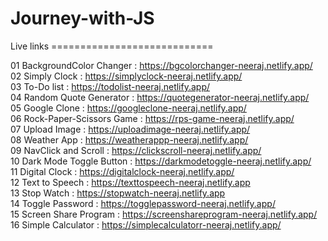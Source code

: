 # Journey-with-JS
Live links ============================

01 BackgroundColor Changer : https://bgcolorchanger-neeraj.netlify.app/         
02 Simply Clock : https://simplyclock-neeraj.netlify.app/                                                                                                                                                              
03 To-Do list : https://todolist-neeraj.netlify.app/                                                                                                                                                                 
04 Random Quote Generator : https://quotegenerator-neeraj.netlify.app/                                                                                                                                             
05 Google Clone :  https://googleclone-neeraj.netlify.app/                                                                                                                                                             
06 Rock-Paper-Scissors Game : https://rps-game-neeraj.netlify.app/                                                                                                                                                     
07 Upload Image : https://uploadimage-neeraj.netlify.app/                                                                                                                                                            
08 Weather App : https://weatherappp-neeraj.netlify.app/                                                                                                                                                              
09 NavClick and Scroll : https://clickscroll-neeraj.netlify.app/                                                                                                                                                       
10 Dark Mode Toggle Button : https://darkmodetoggle-neeraj.netlify.app/                                                                                                                                               
11 Digital Clock : https://digitalclock-neeraj.netlify.app/                                                                                                                                                            
12 Text to Speech : https://texttospeech-neeraj.netlify.app                                                                                                                                                                
13 Stop Watch : https://stopwatch-neeraj.netlify.app                                                                                                                                                                   
14 Toggle Password : https://togglepassword-neeraj.netlify.app/                                                                                                                                                        
15 Screen Share Program : https://screenshareprogram-neeraj.netlify.app/                                                                                                                                             
16 Simple Calculator : https://simplecalculatorr-neeraj.netlify.app/

